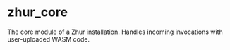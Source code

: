 # zhur_core

The core module of a Zhur installation. Handles incoming invocations with user-uploaded WASM code.